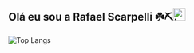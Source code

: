 ## Olá eu sou a Rafael Scarpelli ☘️⛏️<img width="25" height="25" alt="image" src="https://github.com/user-attachments/assets/938c16b1-eab6-4a69-a4f5-b941a878ebf9" />

![Top Langs](https://github-readme-stats.vercel.app/api/top-langs/?username=RafaelScarpelli&layout=compact&theme=transparent)
